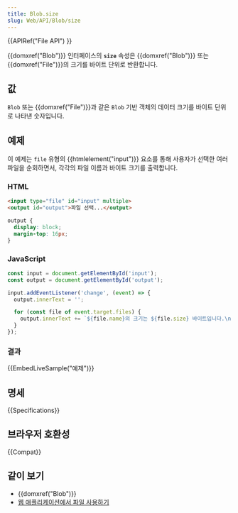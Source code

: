```yaml
---
title: Blob.size
slug: Web/API/Blob/size
---
```


{{APIRef("File API") }}

{{domxref("Blob")}} 인터페이스의 **`size`** 속성은 {{domxref("Blob")}} 또는 {{domxref("File")}}의 크기를 바이트 단위로 반환합니다.

## 값

`Blob` 또는 {{domxref("File")}}과 같은 `Blob` 기반 객체의 데이터 크기를 바이트 단위로 나타낸 숫자입니다.

## 예제

이 예제는 `file` 유형의 {{htmlelement("input")}} 요소를 통해 사용자가 선택한 여러 파일을 순회하면서, 각각의 파일 이름과 바이트 크기를 출력합니다.

### HTML

```html
<input type="file" id="input" multiple>
<output id="output">파일 선택...</output>
```

```css hidden
output {
  display: block;
  margin-top: 16px;
}
```

### JavaScript

```js
const input = document.getElementById('input');
const output = document.getElementById('output');

input.addEventListener('change', (event) => {
  output.innerText = '';

  for (const file of event.target.files) {
    output.innerText += `${file.name}의 크기는 ${file.size} 바이트입니다.\n`;
  }
});
```

### 결과

{{EmbedLiveSample("예제")}}

## 명세

{{Specifications}}

## 브라우저 호환성

{{Compat}}

## 같이 보기

- {{domxref("Blob")}}
- [웹 애플리케이션에서 파일 사용하기](/ko/docs/Web/API/File/Using_files_from_web_applications)
